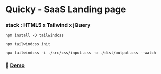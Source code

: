 # Quicky - SaaS Landing page

### stack : HTML5 x Tailwind x jQuery

```
npm install -D tailwindcss

npx tailwindcss init

npx tailwindcss -i ./src/css/input.css -o ./dist/output.css --watch
```

### :pushpin: [Demo](https://quicky-mbdev.netlify.app/)
